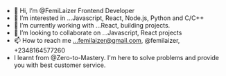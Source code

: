 - 👋 Hi, I’m @FemiLaizer Frontend Developer
- 👀 I’m interested in ...Javascript, React, Node.js, Python and C/C++
- 🌱 I’m currently working with ...React, building projects.
- 💞️ I’m looking to collaborate on ...Javascript, React projects
- 📫 How to reach me ...femilaizer@gmail.com, @femilaizer, +2348164577260
- I learnt from @Zero-to-Mastery. I'm here to solve problems and provide you with best customer service. 
<!---
FemiLaizer/FemiLaizer is a ✨ special ✨ repository because its `README.md` (this file) appears on your GitHub profile.
You can click the Preview link to take a look at your changes.
--->


